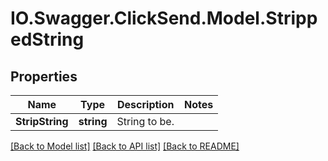 # IO.Swagger.ClickSend.Model.StrippedString
## Properties

Name | Type | Description | Notes
------------ | ------------- | ------------- | -------------
**StripString** | **string** | String to be. | 

[[Back to Model list]](../README.md#documentation-for-models) [[Back to API list]](../README.md#documentation-for-api-endpoints) [[Back to README]](../README.md)

